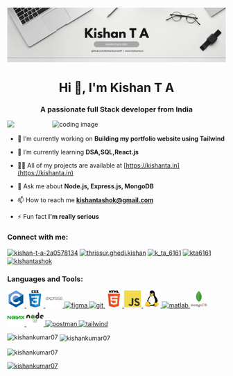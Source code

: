 ![logo](https://github.com/kishankumar07/kishankumar07/blob/main/linkedin_banner2.png)

<h1 align="center">Hi 👋, I'm Kishan T A</h1>
<h3 align="center">A passionate full Stack developer from India</h3>

<img align="right" alt="coding image" width="400" src="https://user-images.githubusercontent.com/74038190/212741999-016fddbd-617a-4448-8042-0ecf907aea25.gif">

<p align="left"> <img src="[https://www.google.com/url?sa=i&url=https%3A%2F%2Fgithub.com%2FAnmol-Baranwal%2FCool-GIFs-For-GitHub&psig=AOvVaw0h0Z-t08VMs1BH5MKWnTmN&ust=1719767444502000&source=images&cd=vfe&opi=89978449&ved=0CBAQjRxqFwoTCJjdpJCngYcDFQAAAAAdAAAAABA2](https://www.youtube.com/redirect?event=video_description&redir_token=QUFFLUhqbGI0clpFV3ZlMEdqdl9nbDZQU0Zaa3VERjlDd3xBQ3Jtc0trek1IeG9nRkgycjZIUWJYVVByR0c1dUZXWF9kYmdrNFhNX1RoZmx4ZUlpWjVKZmZlWV9qaUw2SkFCazhZdDJ1SlpXNFRmZDVVelNqSjNMU1M0OGdTTDlRbnZ1YTNtQmNUSUZLX3VQamxiRkdFSHdqRQ&q=https%3A%2F%2Fuser-images.githubusercontent.com%2F55389276%2F140866485-8fb1c876-9a8f-4d6a-98dc-08c4981eaf70.gif&v=HD4cnRuSGN0)" /> </p>



- 🔭 I’m currently working on **Building my portfolio website using Tailwind**

- 🌱 I’m currently learning **DSA,SQL,React.js**

- 👨‍💻 All of my projects are available at [https://kishanta.in](https://kishanta.in)

- 💬 Ask me about **Node.js, Express.js, MongoDB**

- 📫 How to reach me **kishantashok@gmail.com**

- ⚡ Fun fact **I'm really serious**

<h3 align="left">Connect with me:</h3>
<p align="left">
<a href="https://linkedin.com/in/kishan-t-a-2a0578134" target="blank"><img align="center" src="https://raw.githubusercontent.com/rahuldkjain/github-profile-readme-generator/master/src/images/icons/Social/linked-in-alt.svg" alt="kishan-t-a-2a0578134" height="30" width="40" /></a>
<a href="https://fb.com/thrissur.ghedi.kishan" target="blank"><img align="center" src="https://raw.githubusercontent.com/rahuldkjain/github-profile-readme-generator/master/src/images/icons/Social/facebook.svg" alt="thrissur.ghedi.kishan" height="30" width="40" /></a>
<a href="https://instagram.com/k_ta_6161" target="blank"><img align="center" src="https://raw.githubusercontent.com/rahuldkjain/github-profile-readme-generator/master/src/images/icons/Social/instagram.svg" alt="k_ta_6161" height="30" width="40" /></a>
<a href="https://www.youtube.com/c/kta6161" target="blank"><img align="center" src="https://raw.githubusercontent.com/rahuldkjain/github-profile-readme-generator/master/src/images/icons/Social/youtube.svg" alt="kta6161" height="30" width="40" /></a>
<a href="https://www.leetcode.com/kishantashok" target="blank"><img align="center" src="https://raw.githubusercontent.com/rahuldkjain/github-profile-readme-generator/master/src/images/icons/Social/leet-code.svg" alt="kishantashok" height="30" width="40" /></a>
</p>



<h3 align="left">Languages and Tools:</h3>
<p align="left"> <a href="https://www.cprogramming.com/" target="_blank" rel="noreferrer"> <img src="https://raw.githubusercontent.com/devicons/devicon/master/icons/c/c-original.svg" alt="c" width="40" height="40"/> </a> <a href="https://www.w3schools.com/css/" target="_blank" rel="noreferrer"> <img src="https://raw.githubusercontent.com/devicons/devicon/master/icons/css3/css3-original-wordmark.svg" alt="css3" width="40" height="40"/> </a> <a href="https://expressjs.com" target="_blank" rel="noreferrer"> <img src="https://raw.githubusercontent.com/devicons/devicon/master/icons/express/express-original-wordmark.svg" alt="express" width="40" height="40"/> </a> <a href="https://www.figma.com/" target="_blank" rel="noreferrer"> <img src="https://www.vectorlogo.zone/logos/figma/figma-icon.svg" alt="figma" width="40" height="40"/> </a> <a href="https://git-scm.com/" target="_blank" rel="noreferrer"> <img src="https://www.vectorlogo.zone/logos/git-scm/git-scm-icon.svg" alt="git" width="40" height="40"/> </a> <a href="https://www.w3.org/html/" target="_blank" rel="noreferrer"> <img src="https://raw.githubusercontent.com/devicons/devicon/master/icons/html5/html5-original-wordmark.svg" alt="html5" width="40" height="40"/> </a> <a href="https://developer.mozilla.org/en-US/docs/Web/JavaScript" target="_blank" rel="noreferrer"> <img src="https://raw.githubusercontent.com/devicons/devicon/master/icons/javascript/javascript-original.svg" alt="javascript" width="40" height="40"/> </a> <a href="https://www.linux.org/" target="_blank" rel="noreferrer"> <img src="https://raw.githubusercontent.com/devicons/devicon/master/icons/linux/linux-original.svg" alt="linux" width="40" height="40"/> </a> <a href="https://www.mathworks.com/" target="_blank" rel="noreferrer"> <img src="https://upload.wikimedia.org/wikipedia/commons/2/21/Matlab_Logo.png" alt="matlab" width="40" height="40"/> </a> <a href="https://www.mongodb.com/" target="_blank" rel="noreferrer"> <img src="https://raw.githubusercontent.com/devicons/devicon/master/icons/mongodb/mongodb-original-wordmark.svg" alt="mongodb" width="40" height="40"/> </a> <a href="https://www.nginx.com" target="_blank" rel="noreferrer"> <img src="https://raw.githubusercontent.com/devicons/devicon/master/icons/nginx/nginx-original.svg" alt="nginx" width="40" height="40"/> </a> <a href="https://nodejs.org" target="_blank" rel="noreferrer"> <img src="https://raw.githubusercontent.com/devicons/devicon/master/icons/nodejs/nodejs-original-wordmark.svg" alt="nodejs" width="40" height="40"/> </a> <a href="https://postman.com" target="_blank" rel="noreferrer"> <img src="https://www.vectorlogo.zone/logos/getpostman/getpostman-icon.svg" alt="postman" width="40" height="40"/> </a> <a href="https://tailwindcss.com/" target="_blank" rel="noreferrer"> <img src="https://www.vectorlogo.zone/logos/tailwindcss/tailwindcss-icon.svg" alt="tailwind" width="40" height="40"/> </a> </p>

<p><img align="left" src="https://github-readme-stats.vercel.app/api/top-langs?username=kishankumar07&show_icons=true&locale=en&layout=compact" alt="kishankumar07" /></p>

<p>&nbsp;<img align="center" src="https://github-readme-stats.vercel.app/api?username=kishankumar07&show_icons=true&locale=en" alt="kishankumar07" /></p>

<p><img align="center" src="https://github-readme-streak-stats.herokuapp.com/?user=kishankumar07&" alt="kishankumar07" /></p>


<p align="left"> <a href="https://github.com/ryo-ma/github-profile-trophy"><img src="https://github-profile-trophy.vercel.app/?username=kishankumar07" alt="kishankumar07" /></a> </p>
